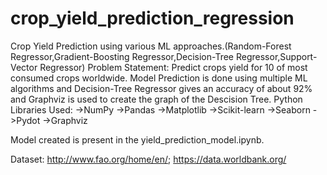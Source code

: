 # crop_yield_prediction_regression
Crop Yield Prediction using various ML approaches.(Random-Forest Regressor,Gradient-Boosting Regressor,Decision-Tree Regressor,Support-Vector Regressor)
Problem Statement: Predict crops yield for 10 of most consumed crops worldwide.
Model Prediction is done using multiple ML algorithms and Decision-Tree Regressor gives an accuracy of about 92% and Graphviz is used to create the graph of the Descision Tree.
Python Libraries Used:
->NumPy 
->Pandas 
->Matplotlib
->Scikit-learn
->Seaborn 
->Pydot
->Graphviz

Model created is present in the yield_prediction_model.ipynb.

Dataset: http://www.fao.org/home/en/;
https://data.worldbank.org/


